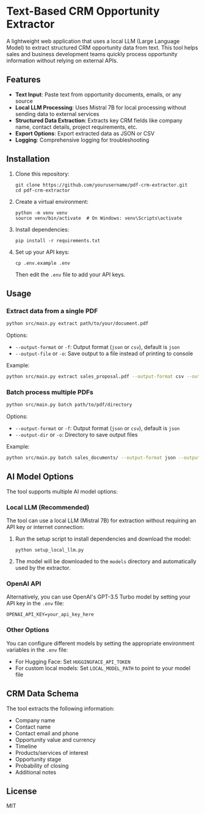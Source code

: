 # Text-Based CRM Opportunity Extractor

A lightweight web application that uses a local LLM (Large Language Model) to extract structured CRM opportunity data from text. This tool helps sales and business development teams quickly process opportunity information without relying on external APIs.

## Features

- **Text Input**: Paste text from opportunity documents, emails, or any source
- **Local LLM Processing**: Uses Mistral 7B for local processing without sending data to external services
- **Structured Data Extraction**: Extracts key CRM fields like company name, contact details, project requirements, etc.
- **Export Options**: Export extracted data as JSON or CSV
- **Logging**: Comprehensive logging for troubleshooting

## Installation

1. Clone this repository:
   ```
   git clone https://github.com/yourusername/pdf-crm-extractor.git
   cd pdf-crm-extractor
   ```

2. Create a virtual environment:
   ```
   python -m venv venv
   source venv/bin/activate  # On Windows: venv\Scripts\activate
   ```

3. Install dependencies:
   ```
   pip install -r requirements.txt
   ```

4. Set up your API keys:
   ```
   cp .env.example .env
   ```
   Then edit the `.env` file to add your API keys.

## Usage

### Extract data from a single PDF

```bash
python src/main.py extract path/to/your/document.pdf
```

Options:
- `--output-format` or `-f`: Output format (`json` or `csv`), default is `json`
- `--output-file` or `-o`: Save output to a file instead of printing to console

Example:
```bash
python src/main.py extract sales_proposal.pdf --output-format csv --output-file opportunity.csv
```

### Batch process multiple PDFs

```bash
python src/main.py batch path/to/pdf/directory
```

Options:
- `--output-format` or `-f`: Output format (`json` or `csv`), default is `json`
- `--output-dir` or `-o`: Directory to save output files

Example:
```bash
python src/main.py batch sales_documents/ --output-format json --output-dir extracted_data/
```

## AI Model Options

The tool supports multiple AI model options:

### Local LLM (Recommended)

The tool can use a local LLM (Mistral 7B) for extraction without requiring an API key or internet connection:

1. Run the setup script to install dependencies and download the model:
   ```
   python setup_local_llm.py
   ```

2. The model will be downloaded to the `models` directory and automatically used by the extractor.

### OpenAI API

Alternatively, you can use OpenAI's GPT-3.5 Turbo model by setting your API key in the `.env` file:
```
OPENAI_API_KEY=your_api_key_here
```

### Other Options

You can configure different models by setting the appropriate environment variables in the `.env` file:

- For Hugging Face: Set `HUGGINGFACE_API_TOKEN`
- For custom local models: Set `LOCAL_MODEL_PATH` to point to your model file

## CRM Data Schema

The tool extracts the following information:

- Company name
- Contact name
- Contact email and phone
- Opportunity value and currency
- Timeline
- Products/services of interest
- Opportunity stage
- Probability of closing
- Additional notes

## License

MIT
